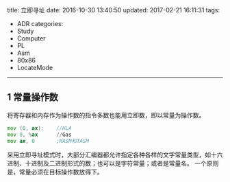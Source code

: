 title: 立即寻址
date: 2016-10-30 13:40:50
updated: 2017-02-21 16:11:31
tags:
- ADR
categories:
- Study
- Computer
- PL
- Asm
- 80x86
- LocateMode
---

## 1 常量操作数

将寄存器和内存作为操作数的指令多数也能用立即数，即以常量为操作数。

```asm
mov (0, ax);    //HLA
mov 0, %ax      //Gas
mov ax, 0       ;MASM和TASM
```

采用立即寻址模式时，大部分汇编器都允许指定各种各样的文字常量类型，如十六进制、十进制及二进制形式的数；也可以是字符常量；或者是常量名。
一个原则是，常量必须在目标操作数放得下。
